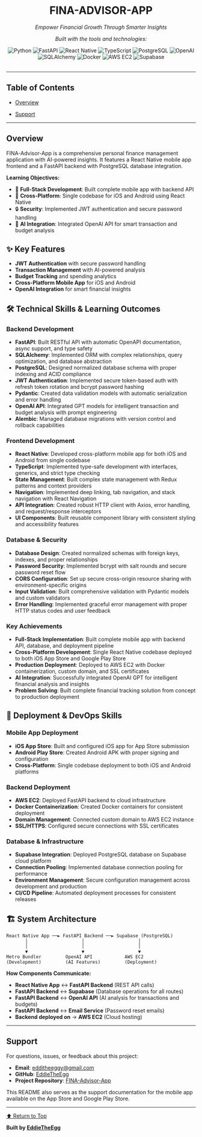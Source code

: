 <div id="top">

<!-- HEADER STYLE: CLASSIC -->
<div align="center">


# FINA-ADVISOR-APP

<em>Empower Financial Growth Through Smarter Insights</em>

<em>Built with the tools and technologies:</em>

<img src="https://img.shields.io/badge/Python-3776AB.svg?style=flat&logo=Python&logoColor=white" alt="Python">
<img src="https://img.shields.io/badge/FastAPI-009688.svg?style=flat&logo=FastAPI&logoColor=white" alt="FastAPI">
<img src="https://img.shields.io/badge/React_Native-61DAFB.svg?style=flat&logo=React&logoColor=black" alt="React Native">
<img src="https://img.shields.io/badge/TypeScript-3178C6.svg?style=flat&logo=TypeScript&logoColor=white" alt="TypeScript">
<img src="https://img.shields.io/badge/PostgreSQL-316192.svg?style=flat&logo=PostgreSQL&logoColor=white" alt="PostgreSQL">
<img src="https://img.shields.io/badge/OpenAI-412991.svg?style=flat&logo=OpenAI&logoColor=white" alt="OpenAI">
<img src="https://img.shields.io/badge/SQLAlchemy-D71F00.svg?style=flat&logo=SQLAlchemy&logoColor=white" alt="SQLAlchemy">
<img src="https://img.shields.io/badge/Docker-2496ED.svg?style=flat&logo=Docker&logoColor=white" alt="Docker">
<img src="https://img.shields.io/badge/AWS_EC2-FF9900.svg?style=flat&logo=Amazon-AWS&logoColor=white" alt="AWS EC2">
<img src="https://img.shields.io/badge/Supabase-3ECF8E.svg?style=flat&logo=Supabase&logoColor=white" alt="Supabase">

</div>
<br>

---

## Table of Contents

- [Overview](#overview)


- [Support](#support)

---

## Overview

FINA-Advisor-App is a comprehensive personal finance management application with AI-powered insights. It features a React Native mobile app frontend and a FastAPI backend with PostgreSQL database integration.

**Learning Objectives:**
- 🚀 **Full-Stack Development**: Built complete mobile app with backend API
- 📱 **Cross-Platform**: Single codebase for iOS and Android using React Native
- 🔒 **Security**: Implemented JWT authentication and secure password handling
- 🤖 **AI Integration**: Integrated OpenAI API for smart transaction and budget analysis

## ✨ Key Features

- **JWT Authentication** with secure password handling
- **Transaction Management** with AI-powered analysis
- **Budget Tracking** and spending analytics
- **Cross-Platform Mobile App** for iOS and Android
- **OpenAI Integration** for smart financial insights

## 🛠️ Technical Skills & Learning Outcomes

### Backend Development
- **FastAPI**: Built RESTful API with automatic OpenAPI documentation, async support, and type safety
- **SQLAlchemy**: Implemented ORM with complex relationships, query optimization, and database abstraction
- **PostgreSQL**: Designed normalized database schema with proper indexing and ACID compliance
- **JWT Authentication**: Implemented secure token-based auth with refresh token rotation and bcrypt password hashing
- **Pydantic**: Created data validation models with automatic serialization and error handling
- **OpenAI API**: Integrated GPT models for intelligent transaction and budget analysis with prompt engineering
- **Alembic**: Managed database migrations with version control and rollback capabilities

### Frontend Development
- **React Native**: Developed cross-platform mobile app for both iOS and Android from single codebase
- **TypeScript**: Implemented type-safe development with interfaces, generics, and strict type checking
- **State Management**: Built complex state management with Redux patterns and context providers
- **Navigation**: Implemented deep linking, tab navigation, and stack navigation with React Navigation
- **API Integration**: Created robust HTTP client with Axios, error handling, and request/response interceptors
- **UI Components**: Built reusable component library with consistent styling and accessibility features

### Database & Security
- **Database Design**: Created normalized schemas with foreign keys, indexes, and proper relationships
- **Password Security**: Implemented bcrypt with salt rounds and secure password reset flow
- **CORS Configuration**: Set up secure cross-origin resource sharing with environment-specific origins
- **Input Validation**: Built comprehensive validation with Pydantic models and custom validators
- **Error Handling**: Implemented graceful error management with proper HTTP status codes and user feedback

### Key Achievements
- **Full-Stack Implementation**: Built complete mobile app with backend API, database, and deployment pipeline
- **Cross-Platform Development**: Single React Native codebase deployed to both iOS App Store and Google Play Store
- **Production Deployment**: Deployed to AWS EC2 with Docker containerization, custom domain, and SSL certificates
- **AI Integration**: Successfully integrated OpenAI GPT for intelligent financial analysis and insights
- **Problem Solving**: Built complete financial tracking solution from concept to production deployment

## 🚀 Deployment & DevOps Skills

### Mobile App Deployment
- **iOS App Store**: Built and configured iOS app for App Store submission
- **Android Play Store**: Created Android APK with proper signing and configuration
- **Cross-Platform**: Single codebase deployment to both iOS and Android platforms

### Backend Deployment
- **AWS EC2**: Deployed FastAPI backend to cloud infrastructure
- **Docker Containerization**: Created Docker containers for consistent deployment
- **Domain Management**: Connected custom domain to AWS EC2 instance
- **SSL/HTTPS**: Configured secure connections with SSL certificates

### Database & Infrastructure
- **Supabase Integration**: Deployed PostgreSQL database on Supabase cloud platform
- **Connection Pooling**: Implemented database connection pooling for performance
- **Environment Management**: Secure configuration management across development and production
- **CI/CD Pipeline**: Automated deployment processes for consistent releases

## 🏗️ System Architecture

```
React Native App ──► FastAPI Backend ──► Supabase (PostgreSQL)
       │                    │                    │
       │                    │                    │
       ▼                    ▼                    ▼
Metro Bundler         OpenAI API            AWS EC2
(Development)         (AI Features)         (Deployment)
```

**How Components Communicate:**
- **React Native App** ↔ **FastAPI Backend** (REST API calls)
- **FastAPI Backend** ↔ **Supabase** (Database operations for all routes)
- **FastAPI Backend** ↔ **OpenAI API** (AI analysis for transactions and budgets)
- **FastAPI Backend** ↔ **Email Service** (Password reset emails)
- **Backend deployed on** → **AWS EC2** (Cloud hosting)

---









## Support

For questions, issues, or feedback about this project:

- **Email**: edditheeggy@gmail.com
- **GitHub**: [EddieTheEgg](https://github.com/EddieTheEgg)
- **Project Repository**: [FINA-Advisor-App](https://github.com/EddieTheEgg/FINA-Advisor-App)

This README also serves as the support documentation for the mobile app available on the App Store and Google Play Store.

---

<div align="left"><a href="#top">⬆ Return to Top</a></div>

**Built by [EddieTheEgg](https://github.com/EddieTheEgg)**

